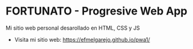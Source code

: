 # FORTUNATO - Progresive Web App

Mi sitio web personal desarollado en HTML, CSS y JS

* Visita mi sitio web: https://efmelgarejo.github.io/pwa1/

